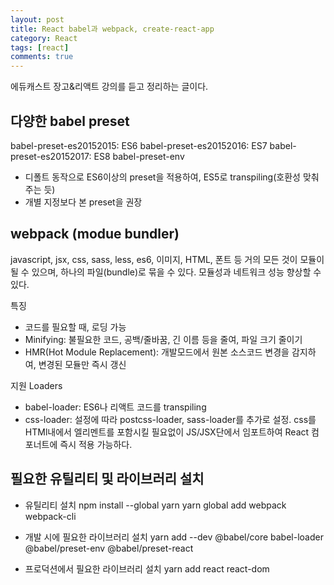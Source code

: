 ```yaml
---
layout: post
title: React babel과 webpack, create-react-app
category: React
tags: [react]
comments: true
---
```

에듀캐스트 장고&리액트 강의를 듣고 정리하는 글이다.

## 다양한 babel preset
babel-preset-es20152015: ES6
babel-preset-es20152016: ES7
babel-preset-es20152017: ES8
babel-preset-env
- 디폴트 동작으로 ES6이상의 preset을 적용하여, ES5로 transpiling(호환성 맞춰주는 듯)
- 개별 지정보다 본 preset을 권장

## webpack (modue bundler)
javascript, jsx, css, sass, less, es6, 이미지, HTML, 폰트 등 거의 모든 것이 모듈이 될 수 있으며, 하나의 파일(bundle)로 묶을 수 있다.
모듈성과 네트워크 성능 향상할 수 있다.

특징
- 코드를 필요할 때, 로딩 가능
- Minifying: 불필요한 코드, 공백/줄바꿈, 긴 이름 등을 줄여, 파일 크기 줄이기
- HMR(Hot Module Replacement): 개발모드에서 원본 소스코드 변경을 감지하여, 변경된 모듈만 즉시 갱신

지원 Loaders
- babel-loader: ES6나 리액트 코드를 transpiling
- css-loader: 설정에 따라 postcss-loader, sass-loader를 추가로 설정. css를 HTMl내에서 <link /> 엘리멘트를 포함시킬 필요없이 JS/JSX단에서 임포트하여 React 컴포너트에 즉시 적용 가능하다.


## 필요한 유틸리티 및 라이브러리 설치
- 유틸리티 설치
npm install --global yarn
yarn global add webpack webpack-cli

- 개발 시에 필요한 라이브러리 설치
yarn add --dev @babel/core babel-loader @babel/preset-env @babel/preset-react

- 프로덕션에서 필요한 라이브러리 설치
yarn add react react-dom
